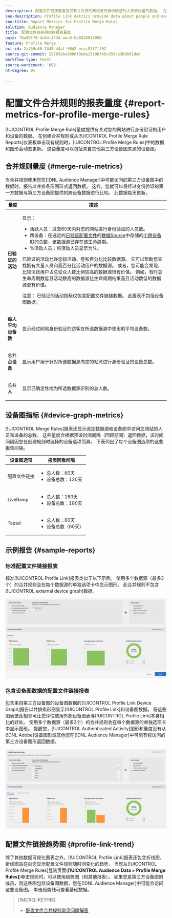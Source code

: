 ```yaml
---
description: 配置文件链接量度提供有关对您的网站进行身份验证的人员和设备的数据。 在创建合并规则或从“配置文件合并规则”仪表板单击现有规则时，配置文件链接中的数据和图形会动态更新。 这些量度可以包括来自其他第三方设备图源的设备图。
seo-description: Profile Link metrics provide data about people and devices that authenticate to your site. The data and graphs in Profile Link update dynamically as you create a merge rules or when you click an existing rule from the Profile Merge Rules dashboard. These metrics can include device graph from other third-party device graph sources.
seo-title: Report Metrics for Profile Merge Rules
solution: Audience Manager
title: 配置文件合并规则的报表量度
uuid: 76a86ff0-4c64-4734-aec0-0a8828942096
feature: Profile Merge
exl-id: 2af59c60-2448-44af-90d2-eccc52f7ff02
source-git-commit: 2b7858ba9000f0e0a1310bf40cd33ce3b0b01de6
workflow-type: tm+mt
source-wordcount: '693'
ht-degree: 0%

---
```


# 配置文件合并规则的报表量度 {#report-metrics-for-profile-merge-rules}

[!UICONTROL Profile Merge Rule]量度提供有关对您的网站进行身份验证的用户和设备的数据。 在创建合并规则或从[!UICONTROL Profile Merge Rule Reports]仪表板单击现有规则时，[!UICONTROL Profile Merge Rules]中的数据和图形会动态更新。 这些量度可以包括来自其他第三方设备图来源的设备图。

## 合并规则量度 {#merge-rule-metrics}

当合并规则使用您在[!DNL Audience Manager]中可能访问的第三方设备图中的数据时，报告以并排条形图形式返回数据。 这样，您就可以将经过身份验证的第一方数据与第三方设备图提供的跨设备数据进行比较。 此数据每天更新。

<table id="table_A7FB2F9804F84AC8A6DD05C0E6EE7555"> 
 <thead> 
  <tr> 
   <th colname="col1" class="entry"> 量度 </th> 
   <th colname="col2" class="entry"> 描述 </th> 
  </tr> 
 </thead>
 <tbody> 
  <tr> 
   <td colname="col1"> <p> <b><span class="wintitle">已验证的活动</span></b> </p> </td> 
   <td colname="col2"> <p>显示： </p> 
    <ul id="ul_7F7373919A4A49028EF4BF7B28D9F8E9"> 
     <li id="li_FE2F93C496D64ED8928B3E522C9585EA"> <span class="wintitle">活跃人员</span>：过去60天内对您的网站进行身份验证的人员数。 </li> 
     <li id="li_60CFD26EE68B442683C0ED5FED1A79C8"> <span class="wintitle">跨设备</span>：在选定的<a href="merge-rules-start.md#create-data-source">已验证配置文件</a>的<a href="https://experienceleague.adobe.com/docs/audience-manager/user-guide/features/data-sources/manage-datasources.html?lang=zh-Hans">数据Source</a>中存储的<a href="merge-rule-definitions.md">个跨设备ID</a>的总数，该数据源已存在该生命周期。 </li> 
     <li id="li_F2F07B6A326C4A18B79A0CF2C47D9677"> <span class="wintitle"> %活动人员</span>：将<span class="wintitle">活动人员</span>显示为%。 </li> 
    </ul> <p> <span class="wintitle">已验证的活动</span>允许您按活动、卷和百分比比较数据源。 它可以帮助您查找拥有大量人员和高百分比活动用户的数据源。 或者，您可能会发现，比较活跃用户占总受众人数比例较高的数据源很有价值。 例如，有时总生命周期数低且活动数高的数据源比生命周期结果高且活动数低的数据源更有价值。 </p> <p> <p>注意： <span class="wintitle">已验证的活动</span>指标仅包含<span class="wintitle">配置文件链接</span>数据。 此报表不包括<span class="wintitle">设备图</span>数据。 </p> </p> </td> 
  </tr> 
  <tr> 
   <td colname="col1"> <p> <b><span class="wintitle">每人平均设备数</span></b> </p> </td> 
   <td colname="col2"> <p> 显示经过网站身份验证的访客在所选数据源中使用的平均设备数。 </p> </td> 
  </tr> 
  <tr> 
   <td colname="col1"> <p> 总共<b><span class="wintitle">台设备</span></b> </p> </td> 
   <td colname="col2"> <p>显示用户用于针对所选数据源向您的站点进行身份验证的设备总数。 </p> </td> 
  </tr> 
  <tr> 
   <td colname="col1"> <p> 总共<b><span class="wintitle">人</span></b> </p> </td> 
   <td colname="col2"> <p>显示已确定性地为所选数据源识别的总人数。 </p> </td> 
  </tr> 
 </tbody> 
</table>

## 设备图指标 {#device-graph-metrics}

[!UICONTROL Merge Rules]报表还显示选定数据源和设备图中访问您网站的人员和设备的总数。 这些量度会根据预设时间间隔（回顾期间）返回数据，该时间间隔因您在创建规则时选择的设备选项而异。 下表列出了每个设备图选项的这些报告间隔。

<table id="table_038983EBC71F4A55BBCA99212AC5DEE6"> 
 <thead> 
  <tr> 
   <th colname="col1" class="entry"> 设备图选项 </th> 
   <th colname="col2" class="entry"> 报表回看间隔 </th> 
  </tr>
 </thead>
 <tbody> 
  <tr> 
   <td colname="col1"> <p><span class="wintitle">配置文件链接</span> </p> </td> 
   <td colname="col2"> <p> 
     <ul id="ul_B2FF2341573840549FFB96579F537082"> 
      <li id="li_B37323C2F2434F41B407500AC5C15447">总人数：60天 </li> 
      <li id="li_08D911224A60418BBB3CFB4E70CE73D4">设备总数：120天 </li> 
     </ul> </p> </td> 
  </tr> 
  <tr> 
   <td colname="col1"> <p><span class="wintitle"> LiveRamp</span> </p> </td> 
   <td colname="col2"> <p> 
     <ul id="ul_2772F3AD7E1440789B635794ECDE8DFB"> 
      <li id="li_1432363829D64615B1D349A3722D6268">总人数：180天 </li> 
      <li id="li_D5C0E3CE92524B54BBD36C73A326292B">设备总数：180天 </li> 
     </ul> </p> </td> 
  </tr> 
  <tr> 
   <td colname="col1"> <p><span class="wintitle"> Tapad</span> </p> </td> 
   <td colname="col2"> <p> 
     <ul id="ul_274529DB58E6442E95C6AD89BECB1362"> 
      <li id="li_67102211A72A4E47AACFE5E369793C17">总人数：60天 </li> 
      <li id="li_3E8F3DA6A7B5487895A626674DA363A5">设备总数（60天） </li> 
     </ul> </p> </td> 
  </tr> 
 </tbody> 
</table>

## 示例报告 {#sample-reports}

### 标准配置文件链接报表

标准[!UICONTROL Profile Link]报表类似于以下示例。 使用多个数据源（最多3个）的合并规则会在每个数据源的单独选项卡中显示图形。 此合并规则不包含[!UICONTROL external device graph]数据。

![](assets/profile-link-metrics.png)

### 包含设备图数据的配置文件链接报表

包含来自第三方设备图的设备图数据的[!UICONTROL Profile Link Device Graph]报告以并排条形图显示[!UICONTROL Profile Link]和设备图数据。 将这些图表彼此相邻可让您评估使用外部设备图表与[!UICONTROL Profile Link]本身相比的好处。 使用多个数据源（最多3个）的合并规则会在每个数据源的单独选项卡中显示图形。 提醒您，[!UICONTROL Authenticated Activity]图形和量度没有从[!DNL Adobe]设备图形或其他您在[!DNL Audience Manager]中可能有权访问的第三方设备图形返回数据。

![](assets/profile-link-graph.png)

## 配置文件链接趋势图 {#profile-link-trend}

除了其他数据可视化图表之外，[!UICONTROL Profile Link]报表还包含折线图。 折线图旨在向您显示配置文件规则随时间变化的趋势。 当您从[!UICONTROL Profile Merge Rules]登陆页面(**[!UICONTROL Audience Data > Profile Merge Rules]**)单击规则时，可以使用趋势图（和其他报表）。 如果您是第三方设备图的成员，则这些图包括设备图数据，您在[!DNL Audience Manager]中可能会访问这些设备图。 单击趋势线可查看基础数据。

>[!MORELIKETHIS]
>
>* [配置文件合并规则常见问题解答](../../faq/faq-profile-merge.md)
